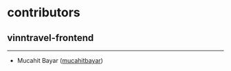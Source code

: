 # contributors

## vinntravel-frontend

---

* Mucahit Bayar ([mucahitbayar](https://github.com/mucahitbayar))
